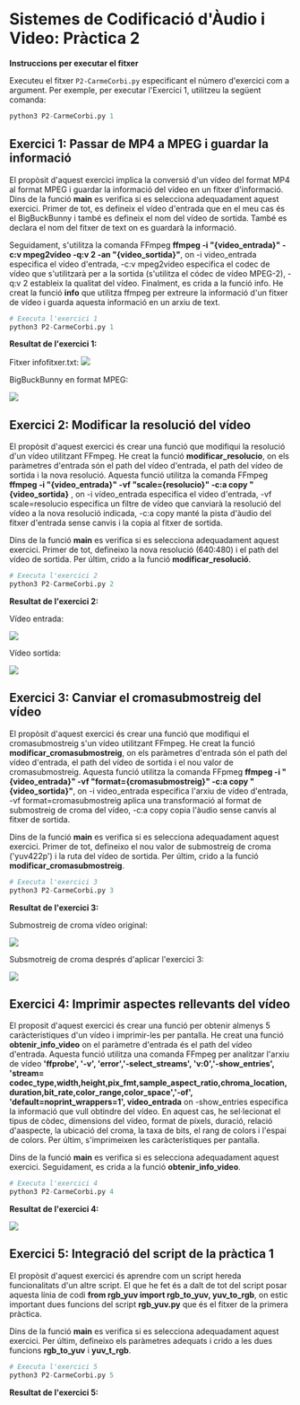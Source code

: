 # Sistemes de Codificació d'Àudio i Video: Pràctica 2
**Instruccions per executar el fitxer**

Executeu el fitxer `P2-CarmeCorbi.py` especificant el número d'exercici com a argument. Per exemple, per executar l'Exercici 1, utilitzeu la següent comanda:
   ```python
   python3 P2-CarmeCorbi.py 1
   ```

## Exercici 1: Passar de MP4 a MPEG i guardar la informació
El propòsit d'aquest exercici implica la conversió d'un vídeo del format MP4 al format MPEG i guardar la informació del vídeo en un fitxer d'informació.
Dins de la funció **main** es verifica si es selecciona adequadament aquest exercici. Primer de tot, es defineix el vídeo d'entrada que en el meu cas és el BigBuckBunny i també es defineix el nom del vídeo de sortida. També es declara el nom del fitxer de text on es guardarà la informació.

Seguidament, s'utilitza la comanda FFmpeg **ffmpeg -i "{video_entrada}" -c:v mpeg2video -q:v 2 -an "{video_sortida}"**, on -i video_entrada especifica el vídeo d'entrada, -c:v mpeg2video especifica el codec de vídeo que s'utilitzarà per a la sortida (s'utilitza el códec de vídeo MPEG-2), -q:v 2 estableix la qualitat del vídeo. Finalment, es crida a la funció info. He creat la funció **info** que utilitza ffmpeg per extreure la informació d'un fitxer de vídeo i guarda aquesta informació en un arxiu de text.

```python
# Executa l'exercici 1
python3 P2-CarmeCorbi.py 1
```
**Resultat de l'exercici 1:**

Fitxer infofitxer.txt:
![](https://github.com/caarmeecoorbii/SCAV_P2/blob/main/infofitxer.txt.png)

BigBuckBunny en format MPEG:

![](https://github.com/caarmeecoorbii/SCAV_P2/blob/main/resultat_exercici1.png)


## Exercici 2: Modificar la resolució del vídeo
El propòsit d'aquest exercici és crear una funció que modifiqui la resolució d'un vídeo utilitzant FFmpeg. He creat la funció **modificar_resolucio**, on els paràmetres d'entrada són el path del vídeo d'entrada, el path del vídeo de sortida i la nova resolució. Aquesta funció utilitza la comanda FFmpeg **ffmpeg -i "{video_entrada}" -vf "scale={resolucio}" -c:a copy "{video_sortida}** , on -i vídeo_entrada especifica el video d'entrada, -vf scale=resolucio especifica un filtre de vídeo que canviarà la resolució del vídeo a la nova resolució indicada, -c:a copy manté la pista d'àudio del fitxer d'entrada sense canvis i la copia al fitxer de sortida.

Dins de la funció **main** es verifica si es selecciona adequadament aquest exercici. Primer de tot, defineixo la nova resolució (640:480) i el path del vídeo de sortida. Per últim, crido a la funció **modificar_resolució**.


```python
# Executa l'exercici 2
python3 P2-CarmeCorbi.py 2
```
**Resultat de l'exercici 2:**

Vídeo entrada:

![](https://github.com/caarmeecoorbii/SCAV_P2/blob/main/resolucio_video_entrada.png)

Vídeo sortida:

![](https://github.com/caarmeecoorbii/SCAV_P2/blob/main/resolucio_video_sortida.png)

## Exercici 3: Canviar el cromasubmostreig del vídeo
El propòsit d'aquest exercici és crear una funció que modifiqui el cromasubmostreig s'un vídeo utilitzant FFmpeg. He creat la funció **modificar_cromasubmostreig**, on els paràmetres d'entrada són el path del vídeo d'entrada, el path del vídeo de sortida i el nou valor de cromasubmostreig. Aquesta funció utilitza la comanda FFpmeg **ffmpeg -i "{video_entrada}" -vf "format={cromasubmostreig}" -c:a copy "{video_sortida}"**, on -i video_entrada especifica l'arxiu de vídeo d'entrada, -vf format=cromasubmostreig aplica una transformació al format de submostreig de croma del vídeo, -c:a copy copia l'àudio sense canvis al fitxer de sortida. 

Dins de la funció **main** es verifica si es selecciona adequadament aquest exercici. Primer de tot, defineixo el nou valor de submostreig de croma ('yuv422p') i la ruta del vídeo de sortida. Per últim, crido a la funció **modificar_cromasubmostreig**.




```python
# Executa l'exercici 3
python3 P2-CarmeCorbi.py 3
```
**Resultat de l'exercici 3:**

Submostreig de croma vídeo original:

![](https://github.com/caarmeecoorbii/SCAV_P2/blob/main/cromasubmostreig_original.png)

Subsmotreig de croma després d'aplicar l'exercici 3:

![](https://github.com/caarmeecoorbii/SCAV_P2/blob/main/resultat_exercici3.png)



## Exercici 4: Imprimir aspectes rellevants del vídeo
El proposit d'aquest exercici és crear una funció per obtenir almenys 5 caràcteristiques d'un vídeo i imprimir-les per pantalla. He creat una funció **obtenir_info_video** on el paràmetre d'entrada és el path del vídeo d'entrada. Aquesta funció utilitza una comanda FFmpeg per analitzar l'arxiu de vídeo **'ffprobe', '-v', 'error','-select_streams', 'v:0','-show_entries', 'stream= codec_type,width,height,pix_fmt,sample_aspect_ratio,chroma_location,duration,bit_rate,color_range,color_space','-of', 'default=noprint_wrappers=1', video_entrada** on -show_entries especifica la informació que vull obtindre del vídeo. En aquest cas, he sel·lecionat el tipus de còdec, dimensions del vídeo, format de píxels, duració, relació d'aaspecte, la ubicació del croma, la taxa de bits, el rang de colors i l'espai de colors. Per últim, s'imprimeixen les caràcterístiques per pantalla.

Dins de la funció **main** es verifica si es selecciona adequadament aquest exercici. Seguidament, es crida a la funció **obtenir_info_video**.


```python
# Executa l'exercici 4
python3 P2-CarmeCorbi.py 4
```
**Resultat de l'exercici 4:**

![](https://github.com/caarmeecoorbii/SCAV_P2/blob/main/resultat_exercici4.png)

## Exercici 5: Integració del script de la pràctica 1
El propòsit d'aquest exercici és aprendre com un script hereda funcionalitats d'un altre script. El que he fet és a dalt de tot del script posar aquesta línia de codi **from rgb_yuv import rgb_to_yuv, yuv_to_rgb**, on estic important dues funcions del script **rgb_yuv.py** que és el fitxer de la primera pràctica.

Dins de la funció **main** es verifica si es selecciona adequadament aquest exercici. Per últim, defineixo els paràmetres adequats i crido a les dues funcions **rgb_to_yuv** i **yuv_t_rgb**.


```python
# Executa l'exercici 5
python3 P2-CarmeCorbi.py 5
```
**Resultat de l'exercici 5:**

![]()


